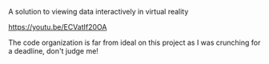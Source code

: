 A solution to viewing data interactively in virtual reality

https://youtu.be/ECVatIf20OA 

The code organization is far from ideal on this project as I was crunching for a deadline, don't judge me!
